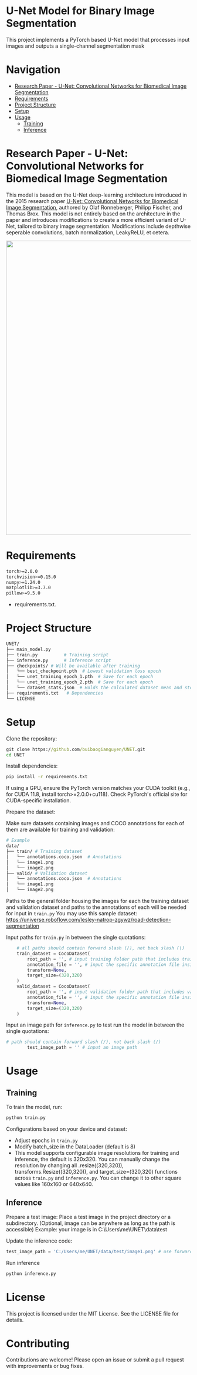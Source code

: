 # U-Net Model for Binary Image Segmentation
This project implements a PyTorch based U-Net model that processes input images and outputs a single-channel segmentation mask



# Navigation
- [Research Paper - U-Net: Convolutional Networks for Biomedical Image Segmentation](#research-paper-u-net)
- [Requirements](#requirements)
- [Project Structure](#project-structure)
- [Setup](#setup)
- [Usage](#usage)
  - [Training](#training)
  - [Inference](#inference)


# Research Paper - U-Net: Convolutional Networks for Biomedical Image Segmentation <a id="research-paper-u-net"></a>
This model is based on the U-Net deep-learning architecture introduced in the 2015 research paper [U-Net: Convolutional Networks for Biomedical Image Segmentation](https://arxiv.org/abs/1505.04597), authored by Olaf Ronneberger, Philipp Fischer, and Thomas Brox. This model is not entirely based on the architecture in the paper and introduces modifications to create a more efficient variant of U-Net, tailored to binary image segmentation. Modifications include depthwise seperable convolutions, batch normalization, LeakyReLU, et cetera.

<p align="center">
<img src="https://i.postimg.cc/nhF6pvPn/Screenshot-2025-07-10-161302.png" width="800">
</p>

# Requirements

``` bash
torch>=2.0.0
torchvision>=0.15.0
numpy>=1.24.0
matplotlib>=3.7.0
pillow>=9.5.0
```

- requirements.txt.

# Project Structure

``` bash
UNET/
├── main_model.py
├── train.py          # Training script
├── inference.py      # Inference script
├── checkpoints/ # Will be available after training
│   └── best_checkpoint.pth  # Lowest validation loss epoch
│   └── unet_training_epoch_1.pth  # Save for each epoch
│   └── unet_training_epoch_2.pth  # Save for each epoch
│   └── dataset_stats.json  # Holds the calculated dataset mean and std for any dataset + best validation loss
├── requirements.txt   # Dependencies
└── LICENSE

```

# Setup

Clone the repository:
``` cmd
git clone https://github.com/buibaogianguyen/UNET.git
cd UNET
```


Install dependencies:
``` cmd
pip install -r requirements.txt
```
If using a GPU, ensure the PyTorch version matches your CUDA toolkit (e.g., for CUDA 11.8, install torch>=2.0.0+cu118). Check PyTorch's official site for CUDA-specific installation.


Prepare the dataset:

Make sure datasets containing images and COCO annotations for each of them are available for training and validation:
``` bash
# Example
data/
├── train/ # Training dataset
│   └── annotations.coco.json  # Annotations
│   └── image1.png
│   └── image2.png
├── valid/ # Validation dataset
│   └── annotations.coco.json  # Annotations
│   └── image1.png
│   └── image2.png
```
Paths to the general folder housing the images for each the training dataset and validation dataset and paths to the annotations of each will be needed for input in ```train.py```
You may use this sample dataset: https://universe.roboflow.com/lesley-natrop-zgywz/road-detection-segmentation



Input paths for ```train.py``` in between the single quotations:
``` python
    # all paths should contain forward slash (/), not back slash (\)
    train_dataset = CocoDataset(
        root_path = '', # input training folder path that includes training images and annotations
        annotation_file = '', # input the specific annotation file inside of the training folder path
        transform=None,
        target_size=(320,320)
    )
    valid_dataset = CocoDataset(
        root_path = '', # input validation folder path that includes validation images and annotations
        annotation_file = '', # input the specific annotation file inside of the validation folder path
        transform=None,
        target_size=(320,320)
    )
```
Input an image path for ```inference.py``` to test run the model in between the single quotations:
``` python
# path should contain forward slash (/), not back slash (/)
        test_image_path = '' # input an image path
```


# Usage
## Training
To train the model, run:

``` cmd
python train.py
```

Configurations based on your device and dataset:
- Adjust epochs in ```train.py```
- Modify batch_size in the DataLoader (default is 8)
- This model supports configurable image resolutions for training and inference, the default is 320x320. You can manually change the resolution by changing all .resize((320,320)), transforms.Resize((320,320)), and target_size=(320,320) functions across ```train.py``` and ```inference.py```. You can change it to other square values like 160x160 or 640x640. 

## Inference

Prepare a test image:
Place a test image in the project directory or a subdirectory. (Optional, image can be anywhere as long as the path is accessible)
Example: your image is in C:\Users\me\UNET\data\test

Update the inference code:
``` python
test_image_path = 'C:/Users/me/UNET/data/test/image1.png' # use forward slashes (/)
```

Run inference
``` cmd
python inference.py
```

# License

This project is licensed under the MIT License. See the LICENSE file for details.

# Contributing

Contributions are welcome! Please open an issue or submit a pull request with improvements or bug fixes.
